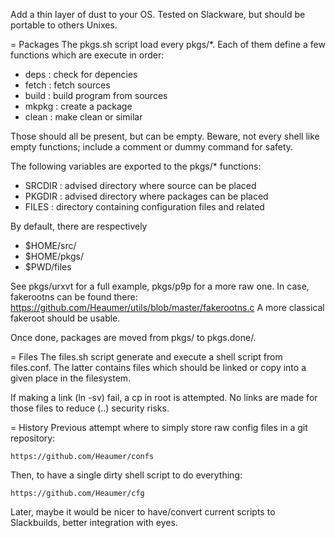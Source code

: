 Add a thin layer of dust to your OS. Tested
on Slackware, but should be portable to others
Unixes.

= Packages
The pkgs.sh script load every pkgs/*. Each of them
define a few functions which are execute in order:

- deps  : check for depencies
- fetch : fetch sources
- build : build program from sources
- mkpkg : create a package
- clean : make clean or similar

Those should all be present, but can be empty. Beware,
not every shell like empty functions; include a comment
or dummy command for safety.

The following variables are exported to the pkgs/* functions:

- SRCDIR : advised directory where source can be placed
- PKGDIR : advised directory where packages can be placed
- FILES  : directory containing configuration files and related

By default, there are respectively

- $HOME/src/
- $HOME/pkgs/
- $PWD/files

See pkgs/urxvt for a full example, pkgs/p9p for a more raw
one. In case, fakerootns can be found there:
https://github.com/Heaumer/utils/blob/master/fakerootns.c
A more classical fakeroot should be usable.

Once done, packages are moved from pkgs/ to pkgs.done/.

= Files
The files.sh script generate and execute a shell script from
files.conf. The latter contains files which should be linked
or copy into a given place in the filesystem.

If making a link (ln -sv) fail, a cp in root is attempted.
No links are made for those files to reduce (..) security risks.

= History
Previous attempt where to simply store raw config files
in a git repository:

	https://github.com/Heaumer/confs

Then, to have a single dirty shell script to do everything:

	https://github.com/Heaumer/cfg

Later, maybe it would be nicer to have/convert current scripts
to Slackbuilds, better integration with eyes.
